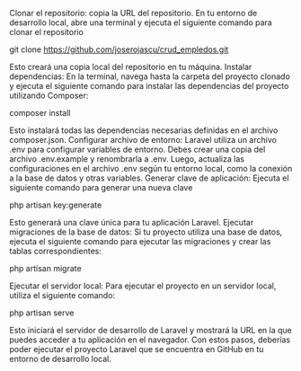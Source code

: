 Clonar el repositorio: copia la URL del repositorio. En tu entorno de desarrollo local, abre una terminal y ejecuta el siguiente comando para clonar el repositorio

git clone https://github.com/joserojascu/crud_empledos.git

Esto creará una copia local del repositorio en tu máquina.
Instalar dependencias: En la terminal, navega hasta la carpeta del proyecto clonado y ejecuta el siguiente comando para instalar las dependencias del proyecto utilizando Composer:

composer install

Esto instalará todas las dependencias necesarias definidas en el archivo composer.json.
Configurar archivo de entorno: Laravel utiliza un archivo .env para configurar variables de entorno. Debes crear una copia del archivo .env.example y renombrarla a .env. Luego, actualiza las configuraciones en el archivo .env según tu entorno local, como la conexión a la base de datos y otras variables.
Generar clave de aplicación: Ejecuta el siguiente comando para generar una nueva clave



php artisan key:generate

Esto generará una clave única para tu aplicación Laravel.
Ejecutar migraciones de la base de datos: Si tu proyecto utiliza una base de datos, ejecuta el siguiente comando para ejecutar las migraciones y crear las tablas correspondientes:

php artisan migrate

Ejecutar el servidor local: Para ejecutar el proyecto en un servidor local, utiliza el siguiente comando:

php artisan serve

Esto iniciará el servidor de desarrollo de Laravel y mostrará la URL en la que puedes acceder a tu aplicación en el navegador.
Con estos pasos, deberías poder ejecutar el proyecto Laravel que se encuentra en GitHub en tu entorno de desarrollo local.
